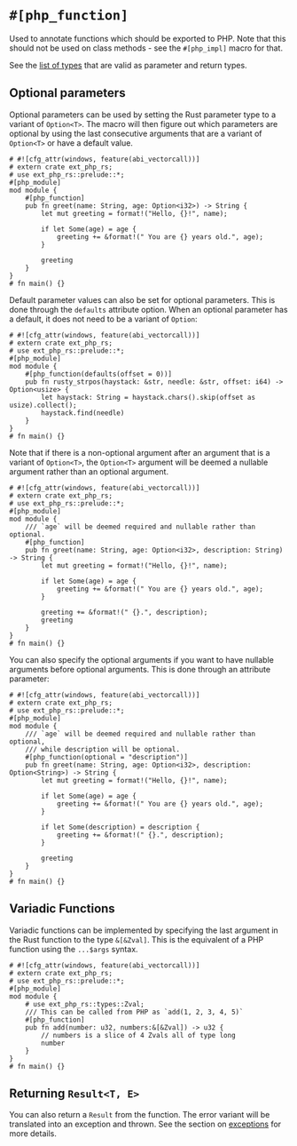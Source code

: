 # `#[php_function]`

Used to annotate functions which should be exported to PHP. Note that this
should not be used on class methods - see the `#[php_impl]` macro for that.

See the [list of types](../types/index.md) that are valid as parameter and
return types.

## Optional parameters

Optional parameters can be used by setting the Rust parameter type to a variant
of `Option<T>`. The macro will then figure out which parameters are optional by
using the last consecutive arguments that are a variant of `Option<T>` or have a
default value.

```rust,no_run
# #![cfg_attr(windows, feature(abi_vectorcall))]
# extern crate ext_php_rs;
# use ext_php_rs::prelude::*;
#[php_module]
mod module {
    #[php_function]
    pub fn greet(name: String, age: Option<i32>) -> String {
        let mut greeting = format!("Hello, {}!", name);

        if let Some(age) = age {
            greeting += &format!(" You are {} years old.", age);
        }

        greeting
    }
}
# fn main() {}
```

Default parameter values can also be set for optional parameters. This is done
through the `defaults` attribute option. When an optional parameter has a
default, it does not need to be a variant of `Option`:

```rust,no_run
# #![cfg_attr(windows, feature(abi_vectorcall))]
# extern crate ext_php_rs;
# use ext_php_rs::prelude::*;
#[php_module]
mod module {
    #[php_function(defaults(offset = 0))]
    pub fn rusty_strpos(haystack: &str, needle: &str, offset: i64) -> Option<usize> {
        let haystack: String = haystack.chars().skip(offset as usize).collect();
        haystack.find(needle)
    }
}
# fn main() {}
```

Note that if there is a non-optional argument after an argument that is a
variant of `Option<T>`, the `Option<T>` argument will be deemed a nullable
argument rather than an optional argument.

```rust,no_run
# #![cfg_attr(windows, feature(abi_vectorcall))]
# extern crate ext_php_rs;
# use ext_php_rs::prelude::*;
#[php_module]
mod module {
    /// `age` will be deemed required and nullable rather than optional.
    #[php_function]
    pub fn greet(name: String, age: Option<i32>, description: String) -> String {
        let mut greeting = format!("Hello, {}!", name);

        if let Some(age) = age {
            greeting += &format!(" You are {} years old.", age);
        }

        greeting += &format!(" {}.", description);
        greeting
    }
}
# fn main() {}
```

You can also specify the optional arguments if you want to have nullable
arguments before optional arguments. This is done through an attribute
parameter:

```rust,no_run
# #![cfg_attr(windows, feature(abi_vectorcall))]
# extern crate ext_php_rs;
# use ext_php_rs::prelude::*;
#[php_module]
mod module {
    /// `age` will be deemed required and nullable rather than optional,
    /// while description will be optional.
    #[php_function(optional = "description")]
    pub fn greet(name: String, age: Option<i32>, description: Option<String>) -> String {
        let mut greeting = format!("Hello, {}!", name);

        if let Some(age) = age {
            greeting += &format!(" You are {} years old.", age);
        }

        if let Some(description) = description {
            greeting += &format!(" {}.", description);
        }

        greeting
    }
}
# fn main() {}
```

## Variadic Functions

Variadic functions can be implemented by specifying the last argument in the Rust
function to the type `&[&Zval]`. This is the equivalent of a PHP function using
the `...$args` syntax.

```rust,no_run
# #![cfg_attr(windows, feature(abi_vectorcall))]
# extern crate ext_php_rs;
# use ext_php_rs::prelude::*;
#[php_module]
mod module {
    # use ext_php_rs::types::Zval;
    /// This can be called from PHP as `add(1, 2, 3, 4, 5)`
    #[php_function]
    pub fn add(number: u32, numbers:&[&Zval]) -> u32 {
        // numbers is a slice of 4 Zvals all of type long
        number
    }
}
# fn main() {}
```

## Returning `Result<T, E>`

You can also return a `Result` from the function. The error variant will be
translated into an exception and thrown. See the section on
[exceptions](../exceptions.md) for more details.
